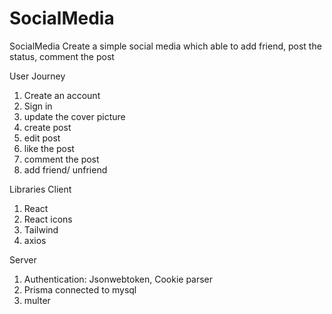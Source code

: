 # SocialMedia

SocialMedia
Create a simple social media which able to add friend, post the status, comment the post

User Journey
1) Create an account
2) Sign in
3) update the cover picture
4) create post
5) edit post
6) like the post
7) comment the post
8) add friend/ unfriend


Libraries
Client
1. React
2. React icons
3. Tailwind
4. axios

Server
1. Authentication: Jsonwebtoken, Cookie parser
2. Prisma connected to mysql
3. multer
